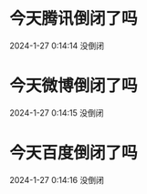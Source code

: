 # 今天腾讯倒闭了吗

2024-1-27 0:14:14 没倒闭

# 今天微博倒闭了吗

2024-1-27 0:14:15 没倒闭

# 今天百度倒闭了吗

2024-1-27 0:14:16 没倒闭

